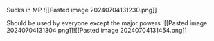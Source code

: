 Sucks in MP
![[Pasted image 20240704131230.png]]

Should be used by everyone except the major powers
![[Pasted image 20240704131304.png]]![[Pasted image 20240704131454.png]]